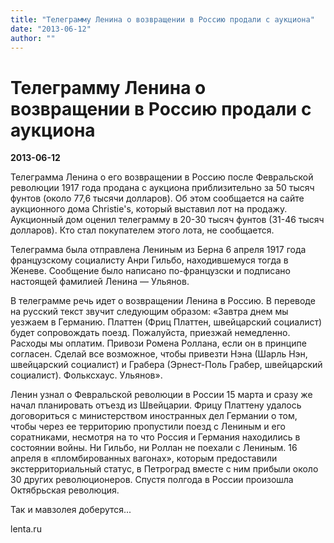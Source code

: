 ```yaml
---
title: "Телеграмму Ленина о возвращении в Россию продали с аукциона"
date: "2013-06-12"
author: ""
---
```


# Телеграмму Ленина о возвращении в Россию продали с аукциона

**2013-06-12** 

Телеграмма Ленина о его возвращении в Россию после Февральской  революции 1917 года продана с аукциона приблизительно за 50 тысяч фунтов  (около 77,6 тысячи долларов). Об этом сообщается на сайте аукционного дома Christie's, который выставил лот на продажу.  Аукционный дом оценил телеграмму в 20-30 тысяч фунтов (31-46 тысяч  долларов). Кто стал покупателем этого лота, не сообщается.

Телеграмма была отправлена Лениным из Берна 6 апреля 1917 года  французскому социалисту Анри Гильбо, находившемуся тогда в Женеве.  Сообщение было написано по-французски и подписано настоящей фамилией  Ленина — Ульянов.

В телеграмме речь идет о возвращении Ленина в Россию. В переводе на  русский текст звучит следующим образом: «Завтра днем мы уезжаем в  Германию. Платтен (Фриц Платтен, швейцарский социалист)  будет сопровождать поезд. Пожалуйста, приезжай немедленно. Расходы мы  оплатим. Привози Ромена Роллана, если он в принципе согласен. Сделай все  возможное, чтобы привезти Нэна (Шарль Нэн, швейцарский социалист) и Грабера (Эрнест-Поль Грабер, швейцарский социалист). Фольксхаус. Ульянов».

Ленин узнал о Февральской революции в России 15 марта и сразу же  начал планировать отъезд из Швейцарии. Фрицу Платтену удалось  договориться с министерством иностранных дел Германии о том, чтобы через  ее территорию пропустили поезд с Лениным и его соратниками, несмотря на  то что Россия и Германия находились в состоянии войны. Ни Гильбо, ни  Роллан не поехали с Лениным. 16 апреля в «пломбированных вагонах»,  которым предоставили экстерриториальный статус, в Петроград вместе с ним  прибыли около 30 других революционеров. Спустя полгода в России  произошла Октябрьская революция.

Так и мавзолея доберутся...

lenta.ru